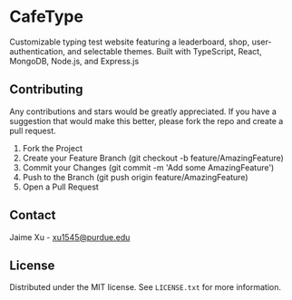 # CafeType

Customizable typing test website featuring a leaderboard, shop, user-authentication, and selectable themes. Built with TypeScript, React, MongoDB, Node.js, and Express.js

## Contributing

Any contributions and stars would be greatly appreciated.
If you have a suggestion that would make this better, please fork the repo and create a pull request.

1. Fork the Project
2. Create your Feature Branch (git checkout -b feature/AmazingFeature)
3. Commit your Changes (git commit -m 'Add some AmazingFeature')
4. Push to the Branch (git push origin feature/AmazingFeature)
5. Open a Pull Request

## Contact

Jaime Xu - xu1545@purdue.edu

## License

Distributed under the MIT license. See `LICENSE.txt` for more information.
